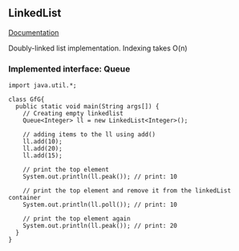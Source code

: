 ## LinkedList

[Documentation](https://docs.oracle.com/javase/8/docs/api/java/util/LinkedList.html)

Doubly-linked list implementation. Indexing takes O(n)

### Implemented interface: Queue
```
import java.util.*;

class GfG{
  public static void main(String args[]) {
    // Creating empty linkedlist
    Queue<Integer> ll = new LinkedList<Integer>();

    // adding items to the ll using add()
    ll.add(10);
    ll.add(20);
    ll.add(15);

    // print the top element
    System.out.println(ll.peak()); // print: 10

    // print the top element and remove it from the linkedList container
    System.out.println(ll.poll()); // print: 10

    // print the top element again
    System.out.println(ll.peak()); // print: 20
  }
}
```